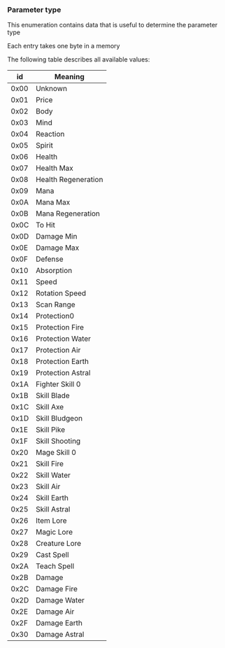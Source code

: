 ### Parameter type

This enumeration contains data that is useful to determine the parameter type

Each entry takes one byte in a memory

The following table describes all available values:

id | Meaning
----|---------
0x00 | Unknown
0x01 | Price
0x02 | Body
0x03 | Mind
0x04 | Reaction
0x05 | Spirit
0x06 | Health
0x07 | Health Max
0x08 | Health Regeneration
0x09 | Mana
0x0A | Mana Max
0x0B | Mana Regeneration
0x0C | To Hit
0x0D | Damage Min
0x0E | Damage Max
0x0F | Defense
0x10 | Absorption
0x11 | Speed
0x12 | Rotation Speed
0x13 | Scan Range
0x14 | Protection0
0x15 | Protection Fire
0x16 | Protection Water
0x17 | Protection Air
0x18 | Protection Earth
0x19 | Protection Astral
0x1A | Fighter Skill 0
0x1B | Skill Blade
0x1C | Skill Axe
0x1D | Skill Bludgeon
0x1E | Skill Pike
0x1F | Skill Shooting
0x20 | Mage Skill 0
0x21 | Skill Fire
0x22 | Skill Water
0x23 | Skill Air
0x24 | Skill Earth
0x25 | Skill Astral
0x26 | Item Lore
0x27 | Magic Lore
0x28 | Creature Lore
0x29 | Cast Spell
0x2A | Teach Spell
0x2B | Damage
0x2C | Damage Fire
0x2D | Damage Water
0x2E | Damage Air
0x2F | Damage Earth
0x30 | Damage Astral
